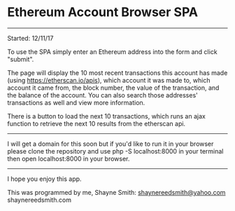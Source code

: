 # Ethereum Account Browser SPA
---
Started: 12/11/17

To use the SPA simply enter an Ethereum address into the form and click "submit".

The page will display the 10 most recent transactions this account has made (using https://etherscan.io/apis), which account it was made to, which account it came from, the block number, the value of the transaction, and the balance of the account. You can also search those addresses' transactions as well and view more information.

There is a button to load the next 10 transactions, which runs an ajax function to retrieve the next 10 results from the etherscan api.

---
I will get a domain for this soon but if you'd like to run it in your browser please clone the repository and use php -S localhost:8000 in your terminal then open localhost:8000 in your browser.

---
I hope you enjoy this app.

This was programmed by me, Shayne Smith:
shaynereedsmith@yahoo.com
shaynereedsmith.com
